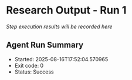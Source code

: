 # Research Output - Run 1

_Step execution results will be recorded here_


## Agent Run Summary

- Started: 2025-08-16T17:52:04.570965
- Exit code: 0
- Status: Success

